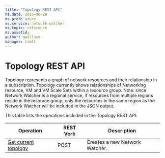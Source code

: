 ```yaml
---
title: "Topology REST API"
ms.date: 2016-06-29
ms.prod: azure
ms.service: network-watcher
ms.topic: reference
ms.assetid: 
author: gwallace
manager: timlt
---
```

# Topology REST API  

Topology represents a graph of network resources and their relationship in a subscription. Topology currently shows relationships of Networking resource, VM and VM Scale Sets within a resource group. Note: since Network Watcher is a regional service, if resources from multiple regions reside in the resource group, only the resources in the same region as the Network Watcher will be included in the JSON output.

This table lists the operations included in the Topology REST API.  
  
| Operation | REST Verb | Description | 
|---------|---------|-----------|
| [Get current topology](topology-get.md) |  POST | Creates a new Network Watcher. |  
